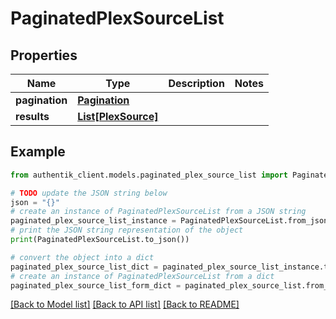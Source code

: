 # PaginatedPlexSourceList


## Properties

Name | Type | Description | Notes
------------ | ------------- | ------------- | -------------
**pagination** | [**Pagination**](Pagination.md) |  | 
**results** | [**List[PlexSource]**](PlexSource.md) |  | 

## Example

```python
from authentik_client.models.paginated_plex_source_list import PaginatedPlexSourceList

# TODO update the JSON string below
json = "{}"
# create an instance of PaginatedPlexSourceList from a JSON string
paginated_plex_source_list_instance = PaginatedPlexSourceList.from_json(json)
# print the JSON string representation of the object
print(PaginatedPlexSourceList.to_json())

# convert the object into a dict
paginated_plex_source_list_dict = paginated_plex_source_list_instance.to_dict()
# create an instance of PaginatedPlexSourceList from a dict
paginated_plex_source_list_form_dict = paginated_plex_source_list.from_dict(paginated_plex_source_list_dict)
```
[[Back to Model list]](../README.md#documentation-for-models) [[Back to API list]](../README.md#documentation-for-api-endpoints) [[Back to README]](../README.md)


